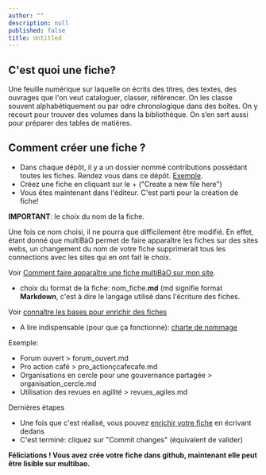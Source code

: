 ```yaml
---
author: ""
description: null
published: false
title: Untitled
---
```



## C'est quoi une fiche? 
Une feuille numérique sur laquelle on écrits des titres, des textes, des ouvrages que l'on veut cataloguer, classer, référencer. On les classe souvent alphabétiquement ou par odre chronologique dans des boîtes.
On y recourt pour trouver des volumes dans la bibliothèque. On s’en sert aussi pour préparer des tables de matières.

## Comment créer une fiche ? 

* Dans chaque dépôt, il y a un dossier nommé contributions possédant toutes les fiches. Rendez vous dans ce dépôt. [Exemple](https://github.com/multibao/contributions/tree/master/contributions).
* Créez une fiche en cliquant sur le + ("Create a new file here")
* Vous êtes maintenant dans l'éditeur. C'est parti pour la création de fiche!

**IMPORTANT**: le choix du nom de la fiche. 

Une fois ce nom choisi, il ne pourra que difficilement être modifié. En effet, étant donné que multiBàO permet de faire apparaître les fiches sur des sites webs, un changement du nom de votre fiche supprimerait tous les connections avec les sites qui en ont fait le choix. 

Voir [Comment faire apparaître une fiche multiBàO sur mon site](https://github.com/multibao/documentation/blob/master/fiches/faire_apparaitre_fiche_sur_mon_site.md).

  * choix du format de la fiche: nom_fiche.**md** (md signifie format **Markdown**, c'est à dire le langage utilisé dans l'écriture des fiches. 
  
Voir [connaître les bases pour enrichir des fiches](https://github.com/multibao/documentation/blob/master/fiches/enrichir_une_fiche.md)
  
  * A lire indispensable (pour que ça fonctionne): [charte de nommage](https://github.com/multibao/modele_de_depot/blob/master/contributions/7-charte_de_nommage.md)
  
  Exemple:
  * Forum ouvert > forum_ouvert.md
  * Pro action café > pro_actionçcafecafe.md
  * Organisations en cercle pour une gouvernance partagée > organisation_cercle.md
  * Utilisation des revues en agilité > revues_agiles.md
  
  Dernières étapes
  * Une fois que c'est réalisé, vous pouvez [enrichir votre fiche](https://github.com/multibao/documentation/blob/master/fiches/enrichir_une_fiche.md) en écrivant dedans
  * C'est terminé: cliquez sur "Commit changes" (équivalent de valider)
  
**Féliciations ! Vous avez crée votre fiche dans github, maintenant elle peut être lisible sur multibao.**
